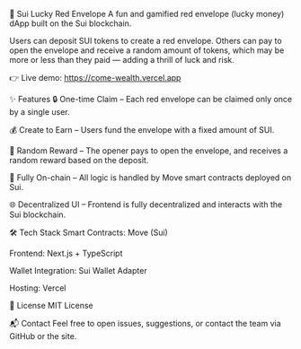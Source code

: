 🎁 Sui Lucky Red Envelope
A fun and gamified red envelope (lucky money) dApp built on the Sui blockchain.

Users can deposit SUI tokens to create a red envelope. Others can pay to open the envelope and receive a random amount of tokens, which may be more or less than they paid — adding a thrill of luck and risk.

👉 Live demo: https://come-wealth.vercel.app

✨ Features
🔒 One-time Claim – Each red envelope can be claimed only once by a single user.

💰 Create to Earn – Users fund the envelope with a fixed amount of SUI.

🎲 Random Reward – The opener pays to open the envelope, and receives a random reward based on the deposit.

📜 Fully On-chain – All logic is handled by Move smart contracts deployed on Sui.

🌐 Decentralized UI – Frontend is fully decentralized and interacts with the Sui blockchain.

🛠 Tech Stack
Smart Contracts: Move (Sui)

Frontend: Next.js + TypeScript

Wallet Integration: Sui Wallet Adapter

Hosting: Vercel

📄 License
MIT License

📬 Contact
Feel free to open issues, suggestions, or contact the team via GitHub or the site.